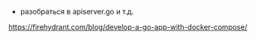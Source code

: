 -   разобраться в apiserver.go и т.д.

https://firehydrant.com/blog/develop-a-go-app-with-docker-compose/
